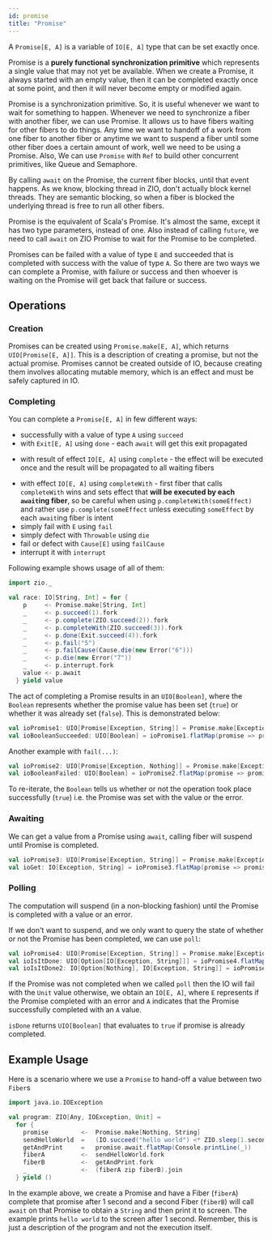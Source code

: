 ```yaml
---
id: promise
title: "Promise"
---
```


A `Promise[E, A]` is a variable of `IO[E, A]` type that can be set exactly once.

Promise is a **purely functional synchronization primitive** which represents a single value that may not yet be available. When we create a Promise, it always started with an empty value, then it can be completed exactly once at some point, and then it will never become empty or modified again.

Promise is a synchronization primitive. So, it is useful whenever we want to wait for something to happen. Whenever we need to synchronize a fiber with another fiber, we can use Promise. It allows us to have fibers waiting for other fibers to do things. Any time we want to handoff of a work from one fiber to another fiber or anytime we want to suspend a fiber until some other fiber does a certain amount of work, well we need to be using a Promise. Also, We can use `Promise` with `Ref` to build other concurrent primitives, like Queue and Semaphore. 

By calling `await` on the Promise, the current fiber blocks, until that event happens. As we know, blocking thread in ZIO, don't actually block kernel threads. They are semantic blocking, so when a fiber is blocked the underlying thread is free to run all other fibers.

Promise is the equivalent of Scala's Promise. It's almost the same, except it has two type parameters, instead of one. Also instead of calling `future`, we need to call `await` on ZIO Promise to wait for the Promise to be completed.

Promises can be failed with a value of type `E` and succeeded that is completed with success with the value of type `A`. So there are two ways we can complete a Promise, with failure or success and then whoever is waiting on the Promise will get back that failure or success. 


## Operations

### Creation

Promises can be created using `Promise.make[E, A]`, which returns `UIO[Promise[E, A]]`. This is a description of creating a promise, but not the actual promise. Promises cannot be created outside of IO, because creating them involves allocating mutable memory, which is an effect and must be safely captured in IO.

### Completing

You can complete a `Promise[E, A]` in few different ways:
* successfully with a value of type `A` using `succeed`
* with `Exit[E, A]` using `done` - each `await` will get this exit propagated
+ with result of effect `IO[E, A]` using `complete` - the effect will be executed once and the result will be propagated to all waiting fibers
* with effect `IO[E, A]` using `completeWith` - first fiber that calls `completeWith` wins and sets effect that **will be executed by each `await`ing fiber**, so be careful when using `p.completeWith(someEffect)` and rather use `p.complete(someEffect` unless executing `someEffect` by each `await`ing fiber is intent
* simply fail with `E` using `fail`
* simply defect with `Throwable` using `die`
* fail or defect with `Cause[E]` using `failCause`
* interrupt it with `interrupt`

Following example shows usage of all of them:
```scala mdoc:silent
import zio._

val race: IO[String, Int] = for {
    p     <- Promise.make[String, Int]
    _     <- p.succeed(1).fork
    _     <- p.complete(ZIO.succeed(2)).fork
    _     <- p.completeWith(ZIO.succeed(3)).fork
    _     <- p.done(Exit.succeed(4)).fork
    _     <- p.fail("5")
    _     <- p.failCause(Cause.die(new Error("6")))
    _     <- p.die(new Error("7"))
    _     <- p.interrupt.fork
    value <- p.await
  } yield value
```

The act of completing a Promise results in an `UIO[Boolean]`, where the `Boolean` represents whether the promise value has been set (`true`) or whether it was already set (`false`). This is demonstrated below:

```scala mdoc:silent
val ioPromise1: UIO[Promise[Exception, String]] = Promise.make[Exception, String]
val ioBooleanSucceeded: UIO[Boolean] = ioPromise1.flatMap(promise => promise.succeed("I'm done"))
```

Another example with `fail(...)`:

```scala mdoc:silent
val ioPromise2: UIO[Promise[Exception, Nothing]] = Promise.make[Exception, Nothing]
val ioBooleanFailed: UIO[Boolean] = ioPromise2.flatMap(promise => promise.fail(new Exception("boom")))
```

To re-iterate, the `Boolean` tells us whether or not the operation took place successfully (`true`) i.e. the Promise
was set with the value or the error.

### Awaiting
We can get a value from a Promise using `await`, calling fiber will suspend until Promise is completed.

```scala mdoc:silent
val ioPromise3: UIO[Promise[Exception, String]] = Promise.make[Exception, String]
val ioGet: IO[Exception, String] = ioPromise3.flatMap(promise => promise.await)
```

### Polling
The computation will suspend (in a non-blocking fashion) until the Promise is completed with a value or an error.

If we don't want to suspend, and we only want to query the state of whether or not the Promise has been completed, we can use `poll`:

```scala mdoc:silent
val ioPromise4: UIO[Promise[Exception, String]] = Promise.make[Exception, String]
val ioIsItDone: UIO[Option[IO[Exception, String]]] = ioPromise4.flatMap(p => p.poll)
val ioIsItDone2: IO[Option[Nothing], IO[Exception, String]] = ioPromise4.flatMap(p => p.poll.some)
```

If the Promise was not completed when we called `poll` then the IO will fail with the `Unit` value otherwise, we obtain an `IO[E, A]`, where `E` represents if the Promise completed with an error and `A` indicates that the Promise successfully completed with an `A` value.

`isDone` returns `UIO[Boolean]` that evaluates to `true` if promise is already completed.

## Example Usage
Here is a scenario where we use a `Promise` to hand-off a value between two `Fiber`s

```scala mdoc:silent
import java.io.IOException

val program: ZIO[Any, IOException, Unit] = 
  for {
    promise         <-  Promise.make[Nothing, String]
    sendHelloWorld  =   (IO.succeed("hello world") <* ZIO.sleep(1.second)).flatMap(promise.succeed)
    getAndPrint     =   promise.await.flatMap(Console.printLine(_))
    fiberA          <-  sendHelloWorld.fork
    fiberB          <-  getAndPrint.fork
    _               <-  (fiberA zip fiberB).join
  } yield ()
```

In the example above, we create a Promise and have a Fiber (`fiberA`) complete that promise after 1 second and a second Fiber (`fiberB`) will call `await` on that Promise to obtain a `String` and then print it to screen. The example prints `hello world` to the screen after 1 second. Remember, this is just a description of the program and not the execution
itself.
